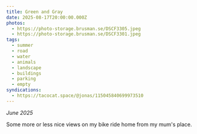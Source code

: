 ```yaml
---
title: Green and Gray
date: 2025-08-17T20:00:00.000Z
photos:
  - https://photo-storage.brusman.se/DSCF3305.jpeg
  - https://photo-storage.brusman.se/DSCF3301.jpeg
tags:
  - summer
  - road
  - water
  - animals
  - landscape
  - buildings
  - parking
  - empty
syndications:
  - https://tacocat.space/@jonas/115045840699973510
---
```

_June 2025_

Some more or less nice views on my bike ride home from my mum's place.
